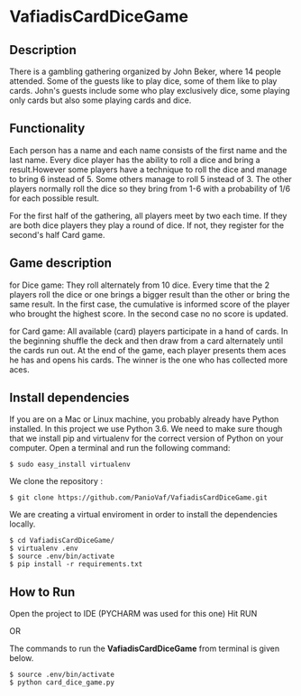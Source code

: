 # VafiadisCardDiceGame
## Description
There is a gambling gathering organized by John Beker, where 14 people attended. Some of the guests like to play dice, some of them like to play cards. John's guests include some who play exclusively dice, some playing only cards but also some playing cards and dice.

## Functionality
Each person has a name and each name consists of the first name and the last name. Every dice player has the ability to roll a dice and bring a result.However some players have a technique to roll the dice and manage to bring 6 instead of 5. Some others manage to roll 5 instead of 3. The other players normally roll the dice so they bring from 1-6 with a probability of 1/6 for each possible result.

For the first half of the gathering, all players meet by two each time. If they are both dice players they play a round of dice. If not, they register for the  second's half Card game.

## Game description
for Dice game: They roll alternately from 10 dice. Every time that the 2 players roll the dice or one brings a bigger result than the other or bring the same result. In the first case, the cumulative is informed score of the player who brought the highest score. In the second case no no score is updated.

for Card game: All available (card) players participate in a hand of cards. In the beginning shuffle the deck and then draw from a card alternately until the cards run out. At the end of the game, each player presents them aces he has and opens his cards. The winner is the one who has collected more aces.

## Install dependencies

If you are on a Mac or Linux machine, you probably already have Python installed. In this project 
we use Python 3.6.
We need to make sure though that we install pip and virtualenv for the correct version of Python on your computer. Open a terminal and run the following command:

```
$ sudo easy_install virtualenv
```

We clone the repository :

```
$ git clone https://github.com/PanioVaf/VafiadisCardDiceGame.git
```

We are creating a virtual enviroment in order to install the dependencies locally.


```
$ cd VafiadisCardDiceGame/
$ virtualenv .env
$ source .env/bin/activate
$ pip install -r requirements.txt
```

## How to Run
Open the project to IDE (PYCHARM was used for this one)
Hit RUN

OR

The commands to run the **VafiadisCardDiceGame** from terminal is given below. 

```
$ source .env/bin/activate
$ python card_dice_game.py
```
